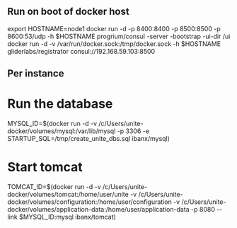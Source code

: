 ## Run on boot of docker host
export HOSTNAME=node1
docker run -d -p 8400:8400 -p 8500:8500 -p 8600:53/udp -h $HOSTNAME progrium/consul -server -bootstrap -ui-dir /ui
docker run -d -v /var/run/docker.sock:/tmp/docker.sock -h $HOSTNAME gliderlabs/registrator consul://192.168.59.103:8500

## Per instance

# Run the database
MYSQL_ID=$(docker run -d -v /c/Users/unite-docker/volumes/mysql:/var/lib/mysql -p 3306 -e STARTUP_SQL=/tmp/create_unite_dbs.sql ibanx/mysql)

# Start tomcat
TOMCAT_ID=$(docker run -d -v /c/Users/unite-docker/volumes/tomcat:/home/user/unite -v /c/Users/unite-docker/volumes/configuration:/home/user/configuration -v /c/Users/unite-docker/volumes/application-data:/home/user/application-data -p 8080 --link $MYSQL_ID:mysql ibanx/tomcat)
